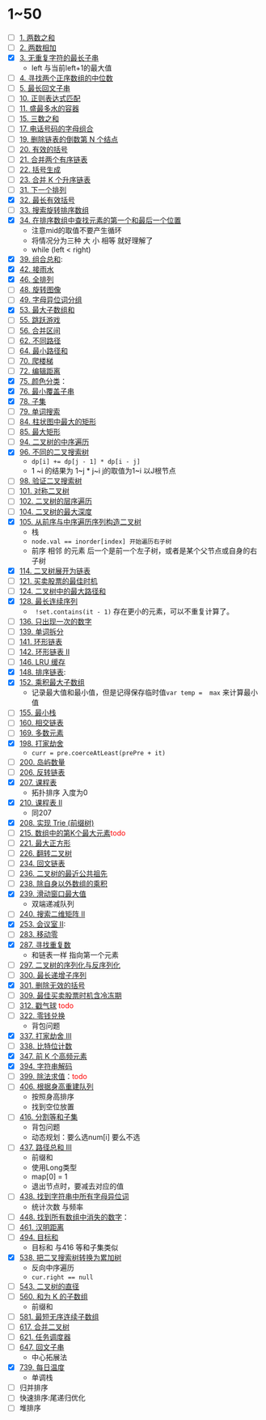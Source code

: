 # 1~50
- [ ] [1. 两数之和](https://leetcode.cn/problems/two-sum/?envType=featured-list&envId=2cktkvj)
- [ ] [2. 两数相加](https://leetcode.cn/problems/add-two-numbers/?envType=featured-list&envId=2cktkvj) 
- [x] [3. 无重复字符的最长子串](https://leetcode.cn/problems/longest-substring-without-repeating-characters/?envType=featured-list&envId=2cktkvj)
	- left 与当前left+1的最大值
- [ ] [4. 寻找两个正序数组的中位数](https://leetcode.cn/problems/median-of-two-sorted-arrays/?envType=featured-list&envId=2cktkvj)
- [ ] [5. 最长回文子串](https://leetcode.cn/problems/longest-palindromic-substring/?envType=featured-list&envId=2cktkvj) 
- [ ] [10. 正则表达式匹配](https://leetcode.cn/problems/regular-expression-matching/?envType=featured-list&envId=2cktkvj)
- [ ] [11. 盛最多水的容器](https://leetcode.cn/problems/container-with-most-water/?envType=featured-list&envId=2cktkvj)
- [ ] [15. 三数之和](https://leetcode.cn/problems/3sum/?envType=featured-list&envId=2cktkvj)
- [ ] [17. 电话号码的字母组合](https://leetcode.cn/problems/letter-combinations-of-a-phone-number/?envType=featured-list&envId=2cktkvj)
- [ ] [19. 删除链表的倒数第 N 个结点](https://leetcode.cn/problems/remove-nth-node-from-end-of-list/?envType=featured-list&envId=2cktkvj)
- [ ] [20. 有效的括号](https://leetcode.cn/problems/valid-parentheses/?envType=featured-list&envId=2cktkvj)
- [ ] [21. 合并两个有序链表](https://leetcode.cn/problems/merge-two-sorted-lists/?envType=featured-list&envId=2cktkvj)
- [ ] [22. 括号生成](https://leetcode.cn/problems/generate-parentheses/?envType=featured-list&envId=2cktkvj)
- [ ] [23. 合并 K 个升序链表](https://leetcode.cn/problems/merge-k-sorted-lists/?envType=featured-list&envId=2cktkvj)
- [ ] [31. 下一个排列](https://leetcode.cn/problems/next-permutation/?envType=featured-list&envId=2cktkvj)
- [x] [32. 最长有效括号](https://leetcode.cn/problems/longest-valid-parentheses/?envType=featured-list&envId=2cktkvj)
- [ ] [33. 搜索旋转排序数组](https://leetcode.cn/problems/search-in-rotated-sorted-array/?envType=featured-list&envId=2cktkvj)
- [x] [34. 在排序数组中查找元素的第一个和最后一个位置](https://leetcode.cn/problems/find-first-and-last-position-of-element-in-sorted-array/?envType=featured-list&envId=2cktkvj) 
	- 注意mid的取值不要产生循环
	- 将情况分为三种 大 小 相等 就好理解了
	- while (left < right)
- [x] [39. 组合总和](https://leetcode.cn/problems/combination-sum/?envType=featured-list&envId=2cktkvj): 
- [x] [42. 接雨水](https://leetcode.cn/problems/trapping-rain-water/?envType=featured-list&envId=2cktkvj)
- [x] [46. 全排列](https://leetcode.cn/problems/permutations/?envType=featured-list&envId=2cktkvj)
- [ ] [48. 旋转图像](https://leetcode.cn/problems/rotate-image/?envType=featured-list&envId=2cktkvj)
- [ ] [49. 字母异位词分组](https://leetcode.cn/problems/group-anagrams/?envType=featured-list&envId=2cktkvj)
- [x] [53. 最大子数组和](https://leetcode.cn/problems/maximum-subarray/?envType=featured-list&envId=2cktkvj) 
- [ ] [55. 跳跃游戏](https://leetcode.cn/problems/jump-game/?envType=featured-list&envId=2cktkvj)
- [ ] [56. 合并区间](https://leetcode.cn/problems/merge-intervals/?envType=featured-list&envId=2cktkvj)
- [ ] [62. 不同路径](https://leetcode.cn/problems/unique-paths/?envType=featured-list&envId=2cktkvj)
- [ ] [64. 最小路径和](https://leetcode.cn/problems/minimum-path-sum/?envType=featured-list&envId=2cktkvj)
- [ ] [70. 爬楼梯](https://leetcode.cn/problems/climbing-stairs/?envType=featured-list&envId=2cktkvj)
- [ ] [72. 编辑距离](https://leetcode.cn/problems/edit-distance/?envType=featured-list&envId=2cktkvj)
- [x] [75. 颜色分类](https://leetcode.cn/problems/sort-colors/?envType=featured-list&envId=2cktkvj)：
- [x] [76. 最小覆盖子串](https://leetcode.cn/problems/minimum-window-substring/?envType=featured-list&envId=2cktkvj)
- [x] [78. 子集](https://leetcode.cn/problems/subsets/?envType=featured-list&envId=2cktkvj)
- [ ] [79. 单词搜索](https://leetcode.cn/problems/word-search/?envType=featured-list&envId=2cktkvj)
- [ ] [84. 柱状图中最大的矩形](https://leetcode.cn/problems/largest-rectangle-in-histogram/?envType=featured-list&envId=2cktkvj)
- [ ] [85. 最大矩形](https://leetcode.cn/problems/maximal-rectangle/?envType=featured-list&envId=2cktkvj)
- [ ] [94. 二叉树的中序遍历](https://leetcode.cn/problems/binary-tree-inorder-traversal/?envType=featured-list&envId=2cktkvj)
- [x] [96. 不同的二叉搜索树](https://leetcode.cn/problems/unique-binary-search-trees/?envType=featured-list&envId=2cktkvj)
	-  `dp[i] += dp[j - 1] * dp[i - j]`
	-  1 ~i  的结果为 1~j * j~i  j的取值为1~i  以J根节点
- [ ] [98. 验证二叉搜索树](https://leetcode.cn/problems/validate-binary-search-tree/?envType=featured-list&envId=2cktkvj)
- [ ] [101. 对称二叉树](https://leetcode.cn/problems/symmetric-tree/?envType=featured-list&envId=2cktkvj)
- [ ] [102. 二叉树的层序遍历](https://leetcode.cn/problems/binary-tree-level-order-traversal/?envType=featured-list&envId=2cktkvj)
- [ ] [104. 二叉树的最大深度](https://leetcode.cn/problems/maximum-depth-of-binary-tree/?envType=featured-list&envId=2cktkvj)
- [x] [105. 从前序与中序遍历序列构造二叉树](https://leetcode.cn/problems/construct-binary-tree-from-preorder-and-inorder-traversal/?envType=featured-list&envId=2cktkvj)
	- 栈
	- `node.val == inorder[index] 开始遍历右子树`
	- 前序 相邻 的元素 后一个是前一个左子树，或者是某个父节点或自身的右子树
- [x] [114. 二叉树展开为链表](https://leetcode.cn/problems/flatten-binary-tree-to-linked-list/?envType=featured-list&envId=2cktkvj) 
- [ ] [121. 买卖股票的最佳时机](https://leetcode.cn/problems/best-time-to-buy-and-sell-stock/?envType=featured-list&envId=2cktkvj)
- [ ] [124. 二叉树中的最大路径和](https://leetcode.cn/problems/binary-tree-maximum-path-sum/?envType=featured-list&envId=2cktkvj)
- [x] [128. 最长连续序列](https://leetcode.cn/problems/longest-consecutive-sequence/?envType=featured-list&envId=2cktkvj)
	- ` !set.contains(it - 1)`  存在更小的元素，可以不重复计算了。
- [ ] [136. 只出现一次的数字](https://leetcode.cn/problems/single-number/?envType=featured-list&envId=2cktkvj)
- [ ] [139. 单词拆分](https://leetcode.cn/problems/word-break/?envType=featured-list&envId=2cktkvj)
- [ ] [141. 环形链表](https://leetcode.cn/problems/linked-list-cycle/?envType=featured-list&envId=2cktkvj)
- [ ] [142. 环形链表 II](https://leetcode.cn/problems/linked-list-cycle-ii/?envType=featured-list&envId=2cktkvj)
- [ ] [146. LRU 缓存](https://leetcode.cn/problems/lru-cache/?envType=featured-list&envId=2cktkvj)
- [x] [148. 排序链表](https://leetcode.cn/problems/sort-list/?envType=featured-list&envId=2cktkvj):
- [x] [152. 乘积最大子数组](https://leetcode.cn/problems/maximum-product-subarray/?envType=featured-list&envId=2cktkvj)
	-  记录最大值和最小值，但是记得保存临时值`var temp =  max` 来计算最小值
- [ ] [155. 最小栈](https://leetcode.cn/problems/min-stack/?envType=featured-list&envId=2cktkvj)
- [ ] [160. 相交链表](https://leetcode.cn/problems/intersection-of-two-linked-lists/?envType=featured-list&envId=2cktkvj)
- [ ] [169. 多数元素](https://leetcode.cn/problems/majority-element/?envType=featured-list&envId=2cktkvj)
- [x] [198. 打家劫舍](https://leetcode.cn/problems/house-robber/?envType=featured-list&envId=2cktkvj)
	- `curr = pre.coerceAtLeast(prePre + it)`
- [ ] [200. 岛屿数量](https://leetcode.cn/problems/number-of-islands/?envType=featured-list&envId=2cktkvj)
- [ ] [206. 反转链表](https://leetcode.cn/problems/reverse-linked-list/?envType=featured-list&envId=2cktkvj)
- [x] [207. 课程表](https://leetcode.cn/problems/course-schedule/?envType=featured-list&envId=2cktkvj)
	- 拓扑排序 入度为0
- [x] [210. 课程表 II](https://leetcode.cn/problems/course-schedule-ii/)
	- 同207
- [x] [208. 实现 Trie (前缀树)](https://leetcode.cn/problems/implement-trie-prefix-tree/?envType=featured-list&envId=2cktkvj)
- [ ] [215. 数组中的第K个最大元素](https://leetcode.cn/problems/kth-largest-element-in-an-array/?envType=featured-list&envId=2cktkvj)<font color="#ff0000">todo</font>
- [ ] [221. 最大正方形](https://leetcode.cn/problems/maximal-square/?envType=featured-list&envId=2cktkvj)
- [ ] [226. 翻转二叉树](https://leetcode.cn/problems/invert-binary-tree/?envType=featured-list&envId=2cktkvj)
- [ ] [234. 回文链表](https://leetcode.cn/problems/palindrome-linked-list/?envType=featured-list&envId=2cktkvj)
- [ ] [236. 二叉树的最近公共祖先](https://leetcode.cn/problems/lowest-common-ancestor-of-a-binary-tree/?envType=featured-list&envId=2cktkvj)  
- [ ] [238. 除自身以外数组的乘积](https://leetcode.cn/problems/product-of-array-except-self/?envType=featured-list&envId=2cktkvj) 
- [x] [239. 滑动窗口最大值](https://leetcode.cn/problems/sliding-window-maximum/?envType=featured-list&envId=2cktkvj) 
	- 双端递减队列
- [ ] [240. 搜索二维矩阵 II](https://leetcode.cn/problems/search-a-2d-matrix-ii/?envType=featured-list&envId=2cktkvj)
- [x] [253. 会议室 II](https://leetcode.cn/problems/meeting-rooms-ii/?envType=featured-list&envId=2cktkvj):
- [ ] [283. 移动零](https://leetcode.cn/problems/move-zeroes/?envType=featured-list&envId=2cktkvj)
- [x] [287. 寻找重复数](https://leetcode.cn/problems/find-the-duplicate-number/?envType=featured-list&envId=2cktkvj)
	- 和链表一样 指向第一个元素
- [ ] [297. 二叉树的序列化与反序列化](https://leetcode.cn/problems/serialize-and-deserialize-binary-tree/?envType=featured-list&envId=2cktkvj)
- [ ] [300. 最长递增子序列](https://leetcode.cn/problems/longest-increasing-subsequence/?envType=featured-list&envId=2cktkvj)
- [x] [301. 删除无效的括号](https://leetcode.cn/problems/remove-invalid-parentheses/?envType=featured-list&envId=2cktkvj)
- [ ] [309. 最佳买卖股票时机含冷冻期](https://leetcode.cn/problems/best-time-to-buy-and-sell-stock-with-cooldown/?envType=featured-list&envId=2cktkvj)
- [ ] [312. 戳气球](https://leetcode.cn/problems/burst-balloons/?envType=featured-list&envId=2cktkvj) <font color="#ff0000">todo</font>
- [ ] [322. 零钱兑换](https://leetcode.cn/problems/coin-change/?envType=featured-list&envId=2cktkvj)
	- 背包问题
- [x] [337. 打家劫舍 III](https://leetcode.cn/problems/house-robber-iii/?envType=featured-list&envId=2cktkvj)
- [ ] [338. 比特位计数](https://leetcode.cn/problems/counting-bits/?envType=featured-list&envId=2cktkvj)
- [x] [347. 前 K 个高频元素](https://leetcode.cn/problems/top-k-frequent-elements/?envType=featured-list&envId=2cktkvj)
- [x] [394. 字符串解码](https://leetcode.cn/problems/decode-string/?envType=featured-list&envId=2cktkvj)
- [ ] [399. 除法求值](https://leetcode.cn/problems/evaluate-division/?envType=featured-list&envId=2cktkvj)：<font color="#ff0000">todo</font>
- [ ] [406. 根据身高重建队列](https://leetcode.cn/problems/queue-reconstruction-by-height/?envType=featured-list&envId=2cktkvj)
	- 按照身高排序
	- 找到空位放置
- [ ] [416. 分割等和子集](https://leetcode.cn/problems/partition-equal-subset-sum/?envType=featured-list&envId=2cktkvj)
	- 背包问题
	- 动态规划：要么选num[i] 要么不选
- [ ] [437. 路径总和 III](https://leetcode.cn/problems/path-sum-iii/?envType=featured-list&envId=2cktkvj) 
	- 前缀和
	- 使用Long类型
	- map[0] = 1
	- 退出节点时，要减去对应的值
- [ ] [438. 找到字符串中所有字母异位词](https://leetcode.cn/problems/find-all-anagrams-in-a-string/?envType=featured-list&envId=2cktkvj)
	- 统计次数 与频率
- [ ] [448. 找到所有数组中消失的数字](https://leetcode.cn/problems/find-all-numbers-disappeared-in-an-array/?envType=featured-list&envId=2cktkvj)：
- [ ] [461. 汉明距离](https://leetcode.cn/problems/hamming-distance/) 
- [ ] [494. 目标和](https://leetcode.cn/problems/target-sum/?envType=featured-list&envId=2cktkvj) 
	- 目标和 与416 等和子集类似
- [x] [538. 把二叉搜索树转换为累加树](https://leetcode.cn/problems/convert-bst-to-greater-tree/?envType=featured-list&envId=2cktkvj)
	- 反向中序遍历
	- `cur.right == null`
- [ ] [543. 二叉树的直径](https://leetcode.cn/problems/diameter-of-binary-tree/?envType=featured-list&envId=2cktkvj) 
- [ ] [560. 和为 K 的子数组](https://leetcode.cn/problems/subarray-sum-equals-k/?envType=featured-list&envId=2cktkvj)
	- 前缀和
- [ ] [581. 最短无序连续子数组](https://leetcode.cn/problems/shortest-unsorted-continuous-subarray/?envType=featured-list&envId=2cktkvj)
- [ ] [617. 合并二叉树](https://leetcode.cn/problems/merge-two-binary-trees/?envType=featured-list&envId=2cktkvj)
- [ ] [621. 任务调度器](https://leetcode.cn/problems/task-scheduler/?envType=featured-list&envId=2cktkvj)
- [ ] [647. 回文子串](https://leetcode.cn/problems/palindromic-substrings/?envType=featured-list&envId=2cktkvj)
	- 中心拓展法
- [x] [739. 每日温度](https://leetcode.cn/problems/daily-temperatures/?envType=featured-list&envId=2cktkvj)
	- 单调栈
- [ ] 归并排序
- [ ] 快速排序:尾递归优化
- [ ] 堆排序
